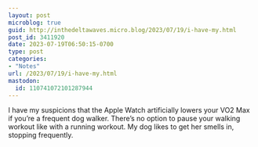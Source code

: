 ```yaml
---
layout: post
microblog: true
guid: http://inthedeltawaves.micro.blog/2023/07/19/i-have-my.html
post_id: 3411920
date: 2023-07-19T06:50:15-0700
type: post
categories:
- "Notes"
url: /2023/07/19/i-have-my.html
mastodon:
  id: 110741072101287944
---
```

I have my suspicions that the Apple Watch artificially lowers your VO2 Max if you’re a frequent dog walker. There’s no option to pause your walking workout like with a running workout. My dog likes to get her smells in, stopping frequently. 

